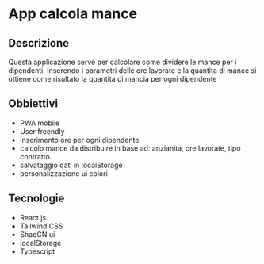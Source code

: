 # App calcola mance

## Descrizione

Questa applicazione serve per calcolare come dividere le mance per i dipendenti. Inserendo i parametri delle ore lavorate e la quantita di mance si ottiene come risultato la quantita di mancia per ogni dipendente

## Obbiettivi

- PWA mobile
- User freendly
- inserimento ore per ogni dipendente
- calcolo mance da distribuire in base ad: anzianita, ore lavorate, tipo contratto.
- salvataggio dati in localStorage
- personalizzazione ui colori

## Tecnologie

- React.js
- Tailwind CSS
- ShadCN ui
- localStorage
- Typescript

